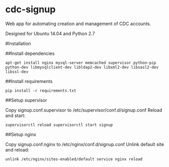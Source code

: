 cdc-signup
==========

Web app for automating creation and management of CDC accounts.

Designed for Ubuntu 14.04 and Python 2.7

#Installation

##Install dependencies

`apt-get install nginx mysql-server memcached supervisor python-pip python-dev libmysqlclient-dev libldap2-dev libxml2-dev libsasl2-dev libssl-dev`

##Install requirements

`pip install -r requirements.txt`

##Setup supervisor

Copy signup.conf.supervisor to /etc/supervisor/conf.d/signup.conf
Reload and start:

`supervisorctl reload
supervisorctl start signup`

##Setup nginx

Copy signup.conf.nginx to /etc/nginx/conf.d/signup.conf
Unlink default site and reload:

`unlink /etc/nginx/sites-enabled/default
service nginx reload`

